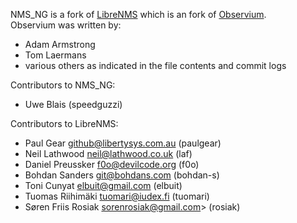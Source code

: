 NMS_NG is a fork of [LibreNMS][2] which is an fork of [Observium][1].  
Observium was written by:
- Adam Armstrong
- Tom Laermans
- various others as indicated in the file contents and commit logs

Contributors to NMS_NG:
- Uwe Blais (speedguzzi)

Contributors to LibreNMS:
- Paul Gear <github@libertysys.com.au> (paulgear)
- Neil Lathwood <neil@lathwood.co.uk> (laf)
- Daniel Preussker <f0o@devilcode.org> (f0o)
- Bohdan Sanders <git@bohdans.com> (bohdan-s)
- Toni Cunyat <elbuit@gmail.com> (elbuit)
- Tuomas Riihimäki <tuomari@iudex.fi> (tuomari)
- Søren Friis Rosiak <sorenrosiak@gmail.com>> (rosiak)

[1]: http://observium.org/ "Observium web site"
[2]: http://LibreNMS.org/ "LibreNMS web site"
